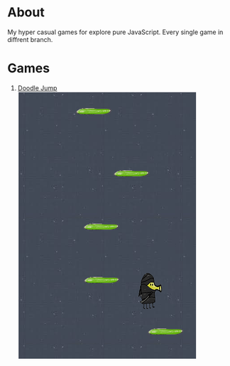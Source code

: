 # About

My hyper casual games for explore pure JavaScript. Every single game in diffrent branch.

# Games

1. [Doodle Jump](https://github.com/sametkoyuncu/hyper-casual-games-with-js/tree/1-doodle-jump)
   ![Doodle Jump Image](https://github.com/sametkoyuncu/hyper-casual-games-with-js/blob/1-doodle-jump/screenshots/doodle-jump-screenshot-1.png?raw=true)
